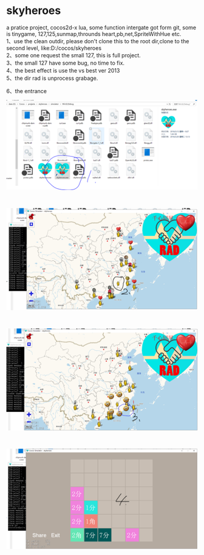 # skyheroes
a pratice project, cocos2d-x lua,  some function intergate got form git, some is tinygame,  127,125,sunmap,throunds heart,pb,net,SpriteWithHue etc.
</br>
1、use the clean outdir, please don't clone this to the root dir,clone to the second level, like:D:/cocos/skyheroes 
</br>
2、some one request the small 127, this is full project.
</br>
3、the small 127 have some bug, no time to fix.
</br>
4、the best effect is use the vs best ver 2013
</br>
5、the dir rad is unprocess grabage.
</br>

6、the entrance
</br>

<p align="center">
    <img src="./pic/1-debug.PNG">
</p>
</br>
<p align="center">
    <img src="./pic/2-main.PNG">
</p>
</br>
<p align="center">
    <img src="./pic/3-enter.PNG">
</p>
</br>
<p align="center">
    <img src="./pic/4-127.PNG">
</p>
